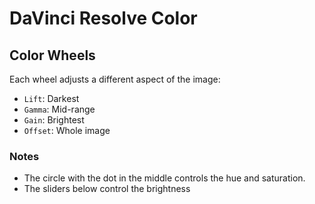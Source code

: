 # DaVinci Resolve Color

## Color Wheels

Each wheel adjusts a different aspect of the image:

- `Lift`: Darkest
- `Gamma`: Mid-range
- `Gain`: Brightest
- `Offset`: Whole image

### Notes

- The circle with the dot in the middle controls the hue and saturation.
- The sliders below control the brightness


